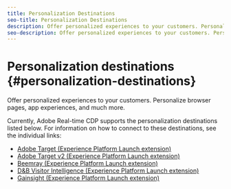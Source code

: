```yaml
---
title: Personalization Destinations
seo-title: Personalization Destinations
description: Offer personalized experiences to your customers. Personalize browser pages, app experiences, and much more.
seo-description: Offer personalized experiences to your customers. Personalize browser pages, app experiences, and much more.
---
```


# Personalization destinations {#personalization-destinations}

Offer personalized experiences to your customers. Personalize browser pages, app experiences, and much more.

Currently, Adobe Real-time CDP supports the personalization destinations listed below. For information on how to connect to these destinations, see the individual links:

* [Adobe Target (Experience Platform Launch extension)](/help/rtcdp/destinations/adobe-target-extension.md)
* [Adobe Target v2 (Experience Platform Launch extension)](/help/rtcdp/destinations/adobe-target-v2-extension.md)
* [Beemray (Experience Platform Launch extension)](/help/rtcdp/destinations/beemray-extension.md)
* [D&B Visitor Intelligence (Experience Platform Launch extension)](/help/rtcdp/destinations/dnb-extension.md)
* [Gainsight (Experience Platform Launch extension)](/help/rtcdp/destinations/gainsight-extension.md)
